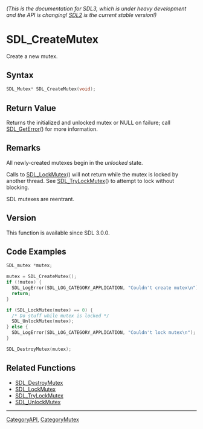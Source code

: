 ###### (This is the documentation for SDL3, which is under heavy development and the API is changing! [SDL2](https://wiki.libsdl.org/SDL2/) is the current stable version!)
# SDL_CreateMutex

Create a new mutex.

## Syntax

```c
SDL_Mutex* SDL_CreateMutex(void);

```

## Return Value

Returns the initialized and unlocked mutex or NULL on failure; call
[SDL_GetError](SDL_GetError.md)() for more information.

## Remarks

All newly-created mutexes begin in the _unlocked_ state.

Calls to [SDL_LockMutex](SDL_LockMutex.md)() will not return while the mutex
is locked by another thread. See [SDL_TryLockMutex](SDL_TryLockMutex.md)() to
attempt to lock without blocking.

SDL mutexes are reentrant.

## Version

This function is available since SDL 3.0.0.

## Code Examples

<!-- # Begin Mutex Example -->
```c
SDL_mutex *mutex;

mutex = SDL_CreateMutex();
if (!mutex) {
  SDL_LogError(SDL_LOG_CATEGORY_APPLICATION, "Couldn't create mutex\n");
  return;
}

if (SDL_LockMutex(mutex) == 0) {
  /* Do stuff while mutex is locked */
  SDL_UnlockMutex(mutex);
} else {
  SDL_LogError(SDL_LOG_CATEGORY_APPLICATION, "Couldn't lock mutex\n");
}

SDL_DestroyMutex(mutex);
```
<!-- # End Mutex Example -->

## Related Functions

* [SDL_DestroyMutex](SDL_DestroyMutex.md)
* [SDL_LockMutex](SDL_LockMutex.md)
* [SDL_TryLockMutex](SDL_TryLockMutex.md)
* [SDL_UnlockMutex](SDL_UnlockMutex.md)

----
[CategoryAPI](CategoryAPI.md), [CategoryMutex](CategoryMutex.md)
